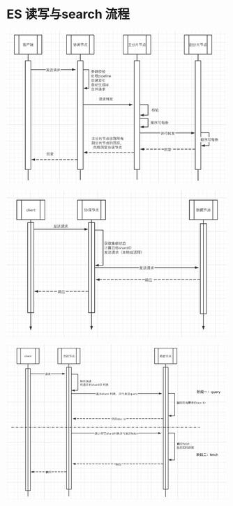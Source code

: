 # ES 读写与search 流程

![&#x5199;&#x6D41;&#x7A0B;](../../.gitbook/assets/image%20%2811%29.png)

![GET &#x8BF7;&#x6C42;](../../.gitbook/assets/image%20%2819%29.png)

![search](../../.gitbook/assets/image%20%2813%29.png)

